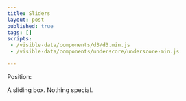 ```yaml
---
title: Sliders
layout: post
published: true
tags: []
scripts:
 - /visible-data/components/d3/d3.min.js
 - /visible-data/components/underscore/underscore-min.js

---
```

<style type="text/css">
#sliding-box {
	width: 100%;
	float: left;
	position: relative;
}

#sliding-box .slider {
	height: 50px;
	width: 50px;
	background-color: #000;
	left: 0px;
}

.slider {
	position: relative;
}
</style>

<div class="caption">
	<p>Position: <span></span></p>
</div>

<div id="sliding-box"></div>

A sliding box. Nothing special.

<script type="text/javascript">
var drag = d3.behavior.drag()
    .on('drag', function() {
    	// move the box
    	var el = d3.select(this)
    	  , left = parseInt(el.style('left')) || 0;

    	el.style('left', (left + d3.event.dx) + 'px');

    	// show position
    	d3.select('.caption span').text([d3.event.x, d3.event.y]);
    	window._event = d3.event;
    });

var slider = d3.select('#sliding-box').append('div')
    .attr('class', 'slider')
    .call(drag);


</script>